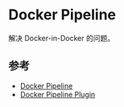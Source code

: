# Docker Pipeline

解决 Docker-in-Docker 的问题。


## 参考

* [Docker Pipeline](https://plugins.jenkins.io/docker-workflow)
* [Docker Pipeline Plugin](https://github.com/jenkinsci/docker-workflow-plugin)
